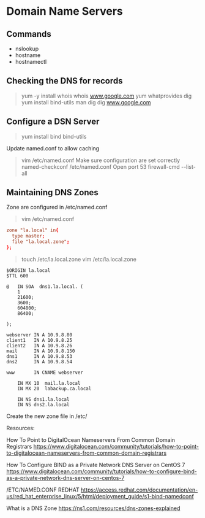 # Domain Name Servers

## Commands

- nslookup
- hostname
- hostnamectl

## Checking the DNS for records

> yum -y install whois
> whois www.google.com
> yum whatprovides dig
> yum install bind-utils
> man dig
> dig www.google.com

## Configure a DSN Server

> yum install bind bind-utils

Update named.conf to allow caching
> vim /etc/named.conf
Make sure configuration are set correctly
> named-checkconf /etc/named.conf
Open port 53
> firewall-cmd --list-all

## Maintaining DNS Zones

Zone are configured in /etc/named.conf
> vim /etc/named.conf

```conf
zone "la.local" in{
  type master;
  file "la.local.zone";
};
```

> touch /etc/la.local.zone
> vim /etc/la.local.zone

``` config
$ORIGIN la.local
$TTL 600

@   IN SOA  dns1.la.local. (
    1
    21600;
    3600;
    604800;
    86400;

);

webserver IN A 10.9.8.80
client1   IN A 10.9.8.25
client2   IN A 10.9.8.26
mail      IN A 10.9.8.150
dns1      IN A 10.9.8.53
dns2      IN A 10.9.8.54

www       IN CNAME webserver

    IN MX 10  mail.la.local
    IN MX 20  labackup.ca.local

    IN NS dns1.la.local
    IN NS dns2.la.local
```

Create the new zone file in /etc/

Resources:

How To Point to DigitalOcean Nameservers From Common Domain Registrars
https://www.digitalocean.com/community/tutorials/how-to-point-to-digitalocean-nameservers-from-common-domain-registrars

How To Configure BIND as a Private Network DNS Server on CentOS 7
https://www.digitalocean.com/community/tutorials/how-to-configure-bind-as-a-private-network-dns-server-on-centos-7

/ETC/NAMED.CONF REDHAT
https://access.redhat.com/documentation/en-us/red_hat_enterprise_linux/5/html/deployment_guide/s1-bind-namedconf

What is a DNS Zone
https://ns1.com/resources/dns-zones-explained